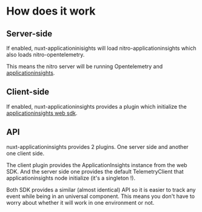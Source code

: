 # How does it work

## Server-side

If enabled, nuxt-applicationinisights will load nitro-applicationinsights which also loads nitro-opentelemetry.

This means the nitro server will be running Opentelemetry and [applicationinsights](https://github.com/microsoft/ApplicationInsights-node.js).

## Client-side

If enabled, nuxt-applicationinsights provides a plugin which initialize the [applicationinsights web sdk](https://www.npmjs.com/package/@microsoft/applicationinsights-web).

## API

nuxt-applicationinsights provides 2 plugins. One server side and another one client side.

The client plugin provides the ApplicationInsights instance from the web SDK. And the server side one provides the default TelemetryClient that applicationinsights node initialize (it's a singleton !).

Both SDK provides a similar (almost identical) API so it is easier to track any event while being in an universal component. This means you don't have to worry about whether it will work in one environment or not.
